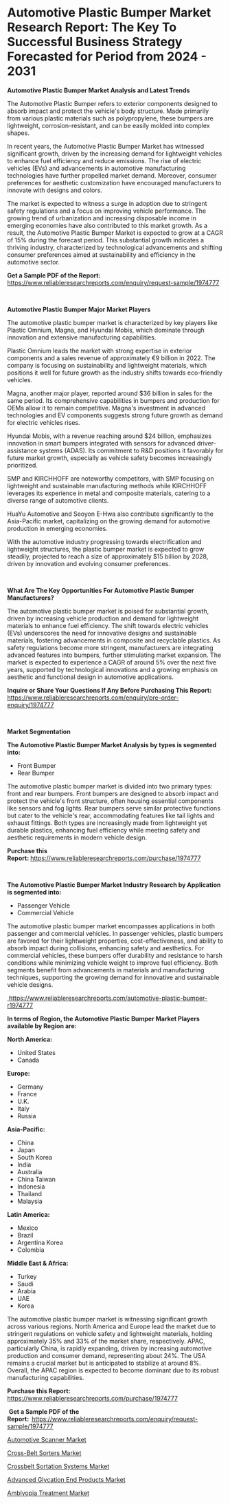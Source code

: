 <p><h1>Automotive Plastic Bumper Market Research Report: The Key To Successful Business Strategy Forecasted for Period from 2024 - 2031</h1></p><p><strong>Automotive Plastic Bumper Market Analysis and Latest Trends</strong></p>
<p><p>The Automotive Plastic Bumper refers to exterior components designed to absorb impact and protect the vehicle's body structure. Made primarily from various plastic materials such as polypropylene, these bumpers are lightweight, corrosion-resistant, and can be easily molded into complex shapes. </p><p>In recent years, the Automotive Plastic Bumper Market has witnessed significant growth, driven by the increasing demand for lightweight vehicles to enhance fuel efficiency and reduce emissions. The rise of electric vehicles (EVs) and advancements in automotive manufacturing technologies have further propelled market demand. Moreover, consumer preferences for aesthetic customization have encouraged manufacturers to innovate with designs and colors.</p><p>The market is expected to witness a surge in adoption due to stringent safety regulations and a focus on improving vehicle performance. The growing trend of urbanization and increasing disposable income in emerging economies have also contributed to this market growth. As a result, the Automotive Plastic Bumper Market is expected to grow at a CAGR of 15% during the forecast period. This substantial growth indicates a thriving industry, characterized by technological advancements and shifting consumer preferences aimed at sustainability and efficiency in the automotive sector.</p></p>
<p><strong>Get a Sample PDF of the Report:&nbsp;</strong> <a href="https://www.reliableresearchreports.com/enquiry/request-sample/1974777?utm_campaign=31&utm_medium=2&utm_source=Github&utm_content=ia&utm_term=02112024&utm_id=automotive-plastic-bumper">https://www.reliableresearchreports.com/enquiry/request-sample/1974777</a></p>
<p>&nbsp;</p>
<p><strong>Automotive Plastic Bumper Major Market Players</strong></p>
<p><p>The automotive plastic bumper market is characterized by key players like Plastic Omnium, Magna, and Hyundai Mobis, which dominate through innovation and extensive manufacturing capabilities. </p><p>Plastic Omnium leads the market with strong expertise in exterior components and a sales revenue of approximately €9 billion in 2022. The company is focusing on sustainability and lightweight materials, which positions it well for future growth as the industry shifts towards eco-friendly vehicles. </p><p>Magna, another major player, reported around $36 billion in sales for the same period. Its comprehensive capabilities in bumpers and production for OEMs allow it to remain competitive. Magna's investment in advanced technologies and EV components suggests strong future growth as demand for electric vehicles rises.</p><p>Hyundai Mobis, with a revenue reaching around $24 billion, emphasizes innovation in smart bumpers integrated with sensors for advanced driver-assistance systems (ADAS). Its commitment to R&D positions it favorably for future market growth, especially as vehicle safety becomes increasingly prioritized.</p><p>SMP and KIRCHHOFF are noteworthy competitors, with SMP focusing on lightweight and sustainable manufacturing methods while KIRCHHOFF leverages its experience in metal and composite materials, catering to a diverse range of automotive clients.</p><p>HuaYu Automotive and Seoyon E-Hwa also contribute significantly to the Asia-Pacific market, capitalizing on the growing demand for automotive production in emerging economies. </p><p>With the automotive industry progressing towards electrification and lightweight structures, the plastic bumper market is expected to grow steadily, projected to reach a size of approximately $15 billion by 2028, driven by innovation and evolving consumer preferences.</p></p>
<p>&nbsp;</p>
<p><strong>What Are The Key Opportunities For Automotive Plastic Bumper Manufacturers?</strong></p>
<p><p>The automotive plastic bumper market is poised for substantial growth, driven by increasing vehicle production and demand for lightweight materials to enhance fuel efficiency. The shift towards electric vehicles (EVs) underscores the need for innovative designs and sustainable materials, fostering advancements in composite and recyclable plastics. As safety regulations become more stringent, manufacturers are integrating advanced features into bumpers, further stimulating market expansion. The market is expected to experience a CAGR of around 5% over the next five years, supported by technological innovations and a growing emphasis on aesthetic and functional design in automotive applications.</p></p>
<p><strong>Inquire or Share Your Questions If Any Before Purchasing This Report:</strong> <a href="https://www.reliableresearchreports.com/enquiry/pre-order-enquiry/1974777?utm_campaign=31&utm_medium=2&utm_source=Github&utm_content=ia&utm_term=02112024&utm_id=automotive-plastic-bumper">https://www.reliableresearchreports.com/enquiry/pre-order-enquiry/1974777</a></p>
<p>&nbsp;</p>
<p><strong>Market Segmentation</strong></p>
<p><strong>The Automotive Plastic Bumper Market Analysis by types is segmented into:</strong></p>
<p><ul><li>Front Bumper</li><li>Rear Bumper</li></ul></p>
<p><p>The automotive plastic bumper market is divided into two primary types: front and rear bumpers. Front bumpers are designed to absorb impact and protect the vehicle's front structure, often housing essential components like sensors and fog lights. Rear bumpers serve similar protective functions but cater to the vehicle's rear, accommodating features like tail lights and exhaust fittings. Both types are increasingly made from lightweight yet durable plastics, enhancing fuel efficiency while meeting safety and aesthetic requirements in modern vehicle design.</p></p>
<p><strong>Purchase this Report:&nbsp;</strong><a href="https://www.reliableresearchreports.com/purchase/1974777?utm_campaign=31&utm_medium=2&utm_source=Github&utm_content=ia&utm_term=02112024&utm_id=automotive-plastic-bumper">https://www.reliableresearchreports.com/purchase/1974777</a></p>
<p>&nbsp;</p>
<p><strong>The Automotive Plastic Bumper Market Industry Research by Application is segmented into:</strong></p>
<p><ul><li>Passenger Vehicle</li><li>Commercial Vehicle</li></ul></p>
<p><p>The automotive plastic bumper market encompasses applications in both passenger and commercial vehicles. In passenger vehicles, plastic bumpers are favored for their lightweight properties, cost-effectiveness, and ability to absorb impact during collisions, enhancing safety and aesthetics. For commercial vehicles, these bumpers offer durability and resistance to harsh conditions while minimizing vehicle weight to improve fuel efficiency. Both segments benefit from advancements in materials and manufacturing techniques, supporting the growing demand for innovative and sustainable vehicle designs.</p></p>
<p><a href="https://www.reliableresearchreports.com/automotive-plastic-bumper-r1974777?utm_campaign=31&utm_medium=2&utm_source=Github&utm_content=ia&utm_term=02112024&utm_id=automotive-plastic-bumper">&nbsp;https://www.reliableresearchreports.com/automotive-plastic-bumper-r1974777</a></p>
<p><strong>In terms of Region, the Automotive Plastic Bumper Market Players available by Region are:</strong></p>
<p>
    <p> <strong> North America: </strong>
        <ul>
            <li>United States</li>
            <li>Canada</li>
        </ul>
        </p> 
    <p> <strong> Europe: </strong>
        <ul>
            <li>Germany</li>
            <li>France</li>
            <li>U.K.</li>
            <li>Italy</li>
            <li>Russia</li>
        </ul>
        </p> 
    <p> <strong> Asia-Pacific: </strong>
        <ul>
            <li>China</li>
            <li>Japan</li>
            <li>South Korea</li>
            <li>India</li>
            <li>Australia</li>
            <li>China Taiwan</li>
            <li>Indonesia</li>
            <li>Thailand</li>
            <li>Malaysia</li>
        </ul>
        </p> 
    <p> <strong> Latin America: </strong>
        <ul>
            <li>Mexico</li>
            <li>Brazil</li>
            <li>Argentina Korea</li>
            <li>Colombia</li>
        </ul>
        </p> 
    <p> <strong> Middle East & Africa: </strong>
        <ul>
            <li>Turkey</li>
            <li>Saudi</li>
            <li>Arabia</li>
            <li>UAE</li>
            <li>Korea</li>
        </ul>
    </p>
    </p>
<p><p>The automotive plastic bumper market is witnessing significant growth across various regions. North America and Europe lead the market due to stringent regulations on vehicle safety and lightweight materials, holding approximately 35% and 33% of the market share, respectively. APAC, particularly China, is rapidly expanding, driven by increasing automotive production and consumer demand, representing about 24%. The USA remains a crucial market but is anticipated to stabilize at around 8%. Overall, the APAC region is expected to become dominant due to its robust manufacturing capabilities.</p></p>
<p><strong>Purchase this Report: </strong><a href="https://www.reliableresearchreports.com/purchase/1974777?utm_campaign=31&utm_medium=2&utm_source=Github&utm_content=ia&utm_term=02112024&utm_id=automotive-plastic-bumper">https://www.reliableresearchreports.com/purchase/1974777</a></p>
<p>&nbsp;<strong>Get a Sample PDF of the Report:&nbsp;&nbsp;</strong><a href="https://www.reliableresearchreports.com/enquiry/request-sample/1974777?utm_campaign=31&utm_medium=2&utm_source=Github&utm_content=ia&utm_term=02112024&utm_id=automotive-plastic-bumper">https://www.reliableresearchreports.com/enquiry/request-sample/1974777</a></p>
<p><strong></strong></p>
<p><p><a href="https://github.com/cristy9x9bur/Market-Research-Report-List-1/blob/main/automotive-scanner-market.md?utm_campaign=31&utm_medium=2&utm_source=Github&utm_content=ia&utm_term=02112024&utm_id=automotive-plastic-bumper">Automotive Scanner Market</a></p><p><a href="https://www.linkedin.com/pulse/cross-belt-sorters-market-global-regional-analysis-2024-e2w7f?utm_campaign=31&utm_medium=2&utm_source=Github&utm_content=ia&utm_term=02112024&utm_id=automotive-plastic-bumper">Cross-Belt Sorters Market</a></p><p><a href="https://www.linkedin.com/pulse/deep-dive-crossbelt-sortation-systems-market-itstrends-segmentation-usune?utm_campaign=31&utm_medium=2&utm_source=Github&utm_content=ia&utm_term=02112024&utm_id=automotive-plastic-bumper">Crossbelt Sortation Systems Market</a></p><p><a href="https://issuu.com/reportprime-2/docs/advanced-glycation-end-products-mar_07b8d8dfd2cb26?utm_campaign=31&utm_medium=2&utm_source=Github&utm_content=ia&utm_term=02112024&utm_id=automotive-plastic-bumper">Advanced Glycation End Products Market</a></p><p><a href="https://issuu.com/reportprime-2/docs/amblyopia-treatment-market-size-203_ea913ba8de2928?utm_campaign=31&utm_medium=2&utm_source=Github&utm_content=ia&utm_term=02112024&utm_id=automotive-plastic-bumper">Amblyopia Treatment Market</a></p></p>